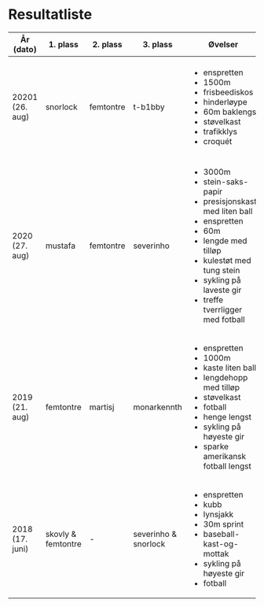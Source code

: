 # Resultatliste


| År (dato)       | 1. plass           | 2. plass     | 3. plass              | Øvelser | Deltakere  |
| --------------- | -------------------| ------------ | -------------         | ------- | ---------- |
| 20201 (26. aug) | snorlock           | femtontre    |  t-b1bby              | <ul><li>enspretten</li><li>1500m</li><li>frisbeediskos</li><li>hinderløype</li><li>60m baklengs</li><li>støvelkast</li><li>trafikklys</li><li>croquét</li></ul> | snorlock, femtontre, t-b1bby, monarkennth, skovly, benny_b, howie, severinho, mustafa, chrsone |
| 2020 (27. aug)  | mustafa            | femtontre    |  severinho            | <ul><li>3000m</li><li>stein-saks-papir</li><li>presisjonskast med liten ball</li><li>enspretten</li><li>60m</li><li>lengde med tilløp</li><li>kulestøt med tung stein</li><li>sykling på laveste gir</li><li>treffe tverrligger med fotball</li></ul> | monarkennth, chrsone, t-b1bby, martisj, femtontre, retardedbear, howie, benny_b, mustafa, severinho, snorlock |
| 2019 (21. aug)  | femtontre          | martisj      |  monarkennth          | <ul><li>enspretten</li><li>1000m</li><li>kaste liten ball</li><li>lengdehopp med tilløp</li><li>støvelkast</li><li>fotball</li><li>henge lengst</li><li>sykling på høyeste gir</li><li>sparke amerikansk fotball lengst</li></ul> | monarkennth, gronnbeck, theie, martisj, femtontre, retardedbear, howie, moi, mustafa, severinho |
| 2018 (17. juni) | skovly & femtontre | -            |  severinho & snorlock | <ul><li>enspretten</li><li>kubb</li><li>lynsjakk</li><li>30m sprint</li><li>baseball-kast-og-mottak</li><li>sykling på høyeste gir</li><li>fotball</li></ul> | severinho, snorlock, femtontre, chrsone, theie, skovly, retardedbear, benny_b, gronnbeck |
